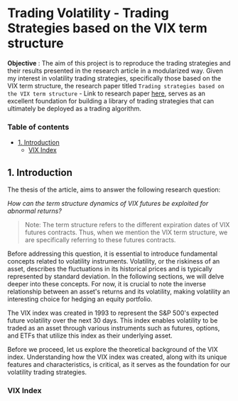 # Trading Volatility - Trading Strategies based on the VIX term structure

**Objective** : The aim of this project is to reproduce the trading strategies and their results presented in the research article in a modularized way. Given my interest in volatility trading strategies, specifically those based on the VIX term structure, the research paper titled `Trading strategies based on the VIX term structure` - Link to research paper [here](./FULLTEXT01.pdf), serves as an excellent foundation for building a library of trading strategies that can ultimately be deployed as a trading algorithm.

### Table of contents

- [1. Introduction](#1-introduction)
  - [VIX Index](#vix-index)

## 1. Introduction

The thesis of the article, aims to answer the following research question:

_How can the term structure dynamics of VIX futures be exploited for abnormal returns?_

> Note: The term structure refers to the different expiration dates of VIX futures contracts. Thus, when we mention the VIX term structure, we are specifically referring to these futures contracts.

Before addressing this question, it is essential to introduce fundamental concepts related to volatility instruments. Volatility, or the riskiness of an asset, describes the fluctuations in its historical prices and is typically represented by standard deviation. In the following sections, we will delve deeper into these concepts. For now, it is crucial to note the inverse relationship between an asset's returns and its volatility, making volatility an interesting choice for hedging an equity portfolio.

The VIX index was created in 1993 to represent the S&P 500's expected future volatility over the next 30 days. This index enables volatility to be traded as an asset through various instruments such as futures, options, and ETFs that utilize this index as their underlying asset.

Before we proceed, let us explore the theoretical background of the VIX index. Understanding how the VIX index was created, along with its unique features and characteristics, is critical, as it serves as the foundation for our volatility trading strategies.

### VIX Index

